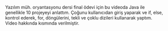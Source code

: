 Yazılım müh. oryantasyonu dersi final ödevi için bu videoda Java ile genellikle 10 projeyeyi anlattım. Çoğunu kullanıcıdan giriş yaparak ve if, else, kontrol ederek, for, döngülerini, tekli ve çoklu dizileri kullanarak yaptım.
Video hakkında kısmında verilmiştir.
